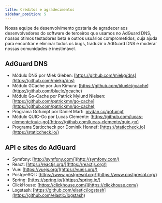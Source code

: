 ```yaml
---
title: Créditos e agradecimentos
sidebar_position: 5
---
```


Nossa equipe de desenvolvimento gostaria de agradecer aos desenvolvedores do software de terceiros que usamos no AdGuard DNS, nossos ótimos testadores beta e outros usuários comprometidos, cuja ajuda para encontrar e eliminar todos os bugs, traduzir o AdGuard DNS e moderar nossas comunidades é inestimável.

## AdGuard DNS

* Módulo DNS por Miek Gieben: [https://github.com/miekg/dns](https://github.com/miekg/dns)
* Módulo GCache por Jun Kimura: [https://github.com/bluele/gcache](https://github.com/bluele/gcache)
* Módulo Go-Cache por Patrick Mylund Nielsen: [https://github.com/patrickmn/go-cache](https://github.com/patrickmn/go-cache)
* Programa Gofumpt por Daniel Martí: [mvdan.cc/gofumpt](https://github.com/mvdan/gofumpt)
* Módulo QUIC-Go por Lucas Clemente: [https://github.com/lucas-clemente/quic-go](https://github.com/lucas-clemente/quic-go)
* Programa Staticcheck por Dominik Honnef: [https://staticcheck.io](https://staticcheck.io/)

## API e sites do AdGuard

* Symfony: [http://symfony.com/](http://symfony.com/)
* React: [https://reactjs.org/](https://reactjs.org/)
* Vue: [https://vuejs.org/](https://vuejs.org/)
* PostgreSQL: [https://www.postgresql.org/](https://www.postgresql.org/)
* Spring: [https://spring.io/](https://spring.io/)
* ClickHouse: [https://clickhouse.com/](https://clickhouse.com/)
* Logstash: [https://github.com/elastic/logstash](https://github.com/elastic/logstash)
